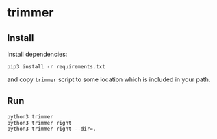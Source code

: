 # trimmer

## Install

Install dependencies:

    pip3 install -r requirements.txt

and copy `trimmer` script to some location which is included in your path.

## Run

    python3 trimmer
    python3 trimmer right
    python3 trimmer right --dir=.
